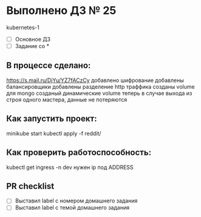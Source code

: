 # Выполнено ДЗ № 25
kubernetes-1
 - [ ] Основное ДЗ
 - [ ] Задание со *

## В процессе сделано:
https://s.mail.ru/DjYu/YZ7fACzCy
добавлено шифрование
добавлены балансировщики
добавлены разделение http траффика
созданы volume для mongo
созданый динамические volume
теперь в случае выхода из строя одного мастера, данные не потеряются


## Как запустить проект:
minikube start
kubectl apply -f reddit/

## Как проверить работоспособность:
kubectl get ingress -n dev
нужен ip под ADDRESS

## PR checklist
 - [ ] Выставил label с номером домашнего задания
 - [ ] Выставил label с темой домашнего задания

